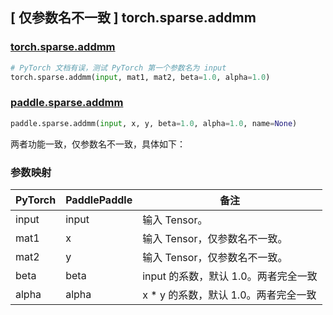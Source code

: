 ## [ 仅参数名不一致 ] torch.sparse.addmm

### [torch.sparse.addmm](https://pytorch.org/docs/stable/generated/torch.sparse.addmm.html?highlight=addmm#torch.sparse.addmm)

```python
# PyTorch 文档有误，测试 PyTorch 第一个参数名为 input
torch.sparse.addmm(input, mat1, mat2, beta=1.0, alpha=1.0)
```

### [paddle.sparse.addmm](https://www.paddlepaddle.org.cn/documentation/docs/zh/develop/api/paddle/sparse/addmm_cn.html)

```python
paddle.sparse.addmm(input, x, y, beta=1.0, alpha=1.0, name=None)
```

两者功能一致，仅参数名不一致，具体如下：

### 参数映射

|PyTorch |  PaddlePaddle |  备注   |
|--------|  ------------- | --------------------------------------------------------------------------------------|
|input | input|         输入 Tensor。|
|mat1 |      x   |输入 Tensor，仅参数名不一致。|
|mat2|y| 输入 Tensor，仅参数名不一致。|
|beta|beta| input 的系数，默认 1.0。两者完全一致|
|alpha|alpha|  x * y 的系数，默认 1.0。两者完全一致|
